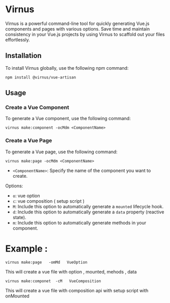 # Virnus

Virnus is a powerful command-line tool for quickly generating Vue.js components and pages with various options. Save time and maintain consistency in your Vue.js projects by using Virnus to scaffold out your files effortlessly.

## Installation

To install Virnus globally, use the following npm command:

```  
npm install @virnus/vue-artisan
```

## Usage

### Create a Vue Component

To generate a Vue component, use the following command:

```  
virnus make:component -ocMdm <ComponentName> 
```

### Create a Vue Page

To generate a Vue page, use the following command:

```  
virnus make:page -ocMdm <ComponentName> 
```


- `<ComponentName>`: Specify the name of the component you want to create.

Options:

- `o`: vue option
- `c`: vue composition ( setup script )
- `M`: Include this option to automatically generate a `mounted` lifecycle hook.
- `d`: Include this option to automatically generate a `data` property (reactive state).
- `m`: Include this option to automatically generate methods in your component.

# Example :

```
virnus make:page   -omMd   VueOption
```
This will create a vue file with option , mounted, mehods , data


```
virnus make:componet  -cM   VueComposition
```

This will create a vue file with composition api with setup script with onMounted
